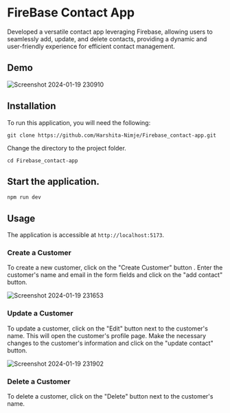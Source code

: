 # FireBase Contact App

Developed a versatile contact app leveraging Firebase, allowing users to seamlessly add, update, and delete contacts, providing a dynamic and user-friendly experience for efficient contact management.

## Demo
![Screenshot 2024-01-19 230910](https://github.com/Harshita-Nimje/Firebase_contact-app/assets/140044690/172651d5-e368-4a75-bb47-166c3ecfcc3f)

## Installation 

To run this application, you will need the following:

```
git clone https://github.com/Harshita-Nimje/Firebase_contact-app.git
```

 Change the directory to the project folder.

```
cd Firebase_contact-app
```


## Start the application.

```
npm run dev
```

## Usage

The application is accessible at `http://localhost:5173`.

### Create a Customer

To create a new customer, click on the "Create Customer" button . Enter the customer's name and email in the form fields and click on the "add contact" button.

![Screenshot 2024-01-19 231653](https://github.com/Harshita-Nimje/Firebase_contact-app/assets/140044690/63fcc9f5-628d-4ceb-8883-7d5bf2db3aef)

### Update a Customer

To update a customer, click on the "Edit" button next to the customer's name. This will open the customer's profile page. Make the necessary changes to the customer's information and click on the "update contact" button.

![Screenshot 2024-01-19 231902](https://github.com/Harshita-Nimje/Firebase_contact-app/assets/140044690/f811d2d5-2540-4738-bcf6-490a1ce1a5ab)

### Delete a Customer

To delete a customer, click on the "Delete" button next to the customer's name. 

